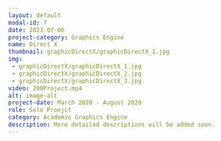 ```yaml
---
layout: default
modal-id: 7
date: 2023-07-06
project-category: Graphics Engine
name: Direct X
thumbnail: graphicDirectX/graphicDirectX_1.jpg
img: 
 - graphicDirectX/graphicDirectX_1.jpg
 - graphicDirectX/graphicDirectX_2.jpg
 - graphicDirectX/graphicDirectX_3.jpg
video: 200Project.mp4
alt: image-alt
project-date: March 2020 - August 2020
role: Solo Proejct
category: Academic Graphics Engine
description: More detailed descriptions will be added soon.
---
```

